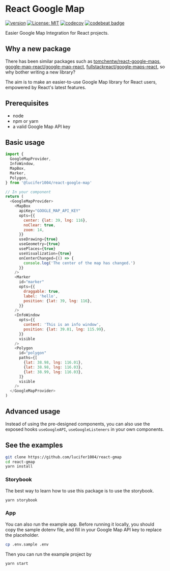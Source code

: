 # React Google Map

[![version](https://img.shields.io/badge/%40lucifer1004%2Freact--google--map-2.3.0-blue.svg)](https://www.npmjs.com/package/@lucifer1004/react-google-map)
[![License: MIT](https://img.shields.io/badge/License-MIT-yellow.svg)](https://opensource.org/licenses/MIT)
[![codecov](https://codecov.io/gh/lucifer1004/react-google-map/branch/master/graph/badge.svg)](https://codecov.io/gh/lucifer1004/react-google-map)
[![codebeat badge](https://codebeat.co/badges/e7a5b064-277b-496d-9528-6fb835eb6ad4)](https://codebeat.co/projects/github-com-lucifer1004-react-google-map-master)

Easier Google Map Integration for React projects.

## Why a new package

There has been similar packages such as
[tomchentw/react-google-maps](https://github.com/tomchentw/react-google-maps),
[google-map-react/google-map-react](https://github.com/google-map-react/google-map-react),
[fullstackreact/google-maps-react](https://github.com/fullstackreact/google-maps-react),
so why bother writing a new library?

The aim is to make an easier-to-use Google Map library for React users,
empowered by React's latest features.

## Prerequisites

- node
- npm or yarn
- a valid Google Map API key

## Basic usage

```javascript
import {
  GoogleMapProvider,
  InfoWindow,
  MapBox,
  Marker,
  Polygon,
} from '@lucifer1004/react-google-map'

// In your component
return (
  <GoogleMapProvider>
    <MapBox
      apiKey="GOOGLE_MAP_API_KEY"
      opts={{
        center: {lat: 39, lng: 116},
        noClear: true,
        zoom: 14,
      }}
      useDrawing={true}
      useGeometry={true}
      usePlaces={true}
      useVisualization={true}
      onCenterChanged={() => {
        console.log('The center of the map has changed.')
      }}
    />
    <Marker
      id="marker"
      opts={{
        draggable: true,
        label: 'hello',
        position: {lat: 39, lng: 116},
      }}
    />
    <InfoWindow
      opts={{
        content: 'This is an info window',
        position: {lat: 39.01, lng: 115.99},
      }}
      visible
    />
    <Polygon
      id="polygon"
      paths={[
        {lat: 38.98, lng: 116.01},
        {lat: 38.98, lng: 116.03},
        {lat: 38.99, lng: 116.03},
      ]}
      visible
    />
  </GoogleMapProvider>
)
```

## Advanced usage

Instead of using the pre-designed components, you can also use the exposed hooks
`useGoogleAPI`, `useGoogleListeners` in your own components.

## See the examples

```sh
git clone https://github.com/lucifer1004/react-gmap
cd react-gmap
yarn install
```

### Storybook

The best way to learn how to use this package is to use the storybook.

```sh
yarn storybook
```

### App

You can also run the example app. Before running it locally, you should copy the
sample dotenv file, and fill in your Google Map API key to replace the
placeholder.

```sh
cp .env.sample .env
```

Then you can run the example project by

```sh
yarn start
```
